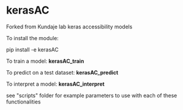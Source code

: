 # kerasAC
Forked from Kundaje lab
keras accessibility models

To install the module:

pip install -e kerasAC

To train a model: **kerasAC_train**

To predict on a test dataset: **kerasAC_predict**

To interpret a model: **kerasAC_interpret**


see "scripts" folder for example parameters to use with each of these functionalities
